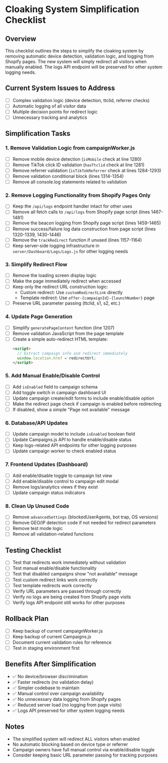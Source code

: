 # Cloaking System Simplification Checklist

## Overview
This checklist outlines the steps to simplify the cloaking system by removing automatic device detection, validation logic, and logging from Shopify pages. The new system will simply redirect all visitors when manually enabled. The logs API endpoint will be preserved for other system logging needs.

## Current System Issues to Address
- [ ] Complex validation logic (device detection, ttclid, referrer checks)
- [ ] Automatic logging of all visitor data
- [ ] Multiple decision points for redirect logic
- [ ] Unnecessary tracking and analytics

## Simplification Tasks

### 1. Remove Validation Logic from campaignWorker.js
- [ ] Remove mobile device detection (`isMobile` check at line 1280)
- [ ] Remove TikTok click ID validation (`hasTtclid` check at line 1281)
- [ ] Remove referrer validation (`isTikTokReferrer` check at lines 1284-1293)
- [ ] Remove validation conditional block (lines 1314-1354)
- [ ] Remove all console.log statements related to validation

### 2. Remove Logging Functionality from Shopify Pages Only
- [ ] Keep the `/api/logs` endpoint handler intact for other uses
- [ ] Remove all fetch calls to `/api/logs` from Shopify page script (lines 1467-1481)
- [ ] Remove the beacon logging from Shopify page script (lines 1459-1465)
- [ ] Remove success/failure log data construction from page script (lines 1320-1339, 1430-1446)
- [ ] Remove the `trackRedirect` function if unused (lines 1157-1164)
- [ ] Keep server-side logging infrastructure in `server/Dashboard/Logs/Logs.js` for other logging needs

### 3. Simplify Redirect Flow
- [ ] Remove the loading screen display logic
- [ ] Make the page immediately redirect when accessed
- [ ] Keep only the redirect URL construction logic:
  - Custom redirect: Use `customRedirectLink` directly
  - Template redirect: Use `offer-{campaignId}-{launchNumber}` page
- [ ] Preserve URL parameter passing (ttclid, s1, s2, etc.)

### 4. Update Page Generation
- [ ] Simplify `generatePageContent` function (line 1207)
- [ ] Remove validation JavaScript from the page template
- [ ] Create a simple auto-redirect HTML template:
  ```html
  <script>
    // Extract campaign info and redirect immediately
    window.location.href = redirectUrl;
  </script>
  ```

### 5. Add Manual Enable/Disable Control
- [ ] Add `isEnabled` field to campaign schema
- [ ] Add toggle switch in campaign dashboard UI
- [ ] Update campaign create/edit forms to include enable/disable option
- [ ] Make the redirect page check if campaign is enabled before redirecting
- [ ] If disabled, show a simple "Page not available" message

### 6. Database/API Updates
- [ ] Update campaign model to include `isEnabled` boolean field
- [ ] Update Campaigns.js API to handle enable/disable status
- [ ] Keep logs-related API endpoints for other logging purposes
- [ ] Update campaign worker to check enabled status

### 7. Frontend Updates (Dashboard)
- [ ] Add enable/disable toggle to campaign list view
- [ ] Add enable/disable control to campaign edit modal
- [ ] Remove logs/analytics views if they exist
- [ ] Update campaign status indicators

### 8. Clean Up Unused Code
- [ ] Remove `advancedSettings` (blockedUserAgents, bot trap, OS versions)
- [ ] Remove GEO/IP detection code if not needed for redirect parameters
- [ ] Remove test mode logic
- [ ] Remove all validation-related functions

## Testing Checklist
- [ ] Test that redirects work immediately without validation
- [ ] Test manual enable/disable functionality
- [ ] Test that disabled campaigns show "not available" message
- [ ] Test custom redirect links work correctly
- [ ] Test template redirects work correctly
- [ ] Verify URL parameters are passed through correctly
- [ ] Verify no logs are being created from Shopify page visits
- [ ] Verify logs API endpoint still works for other purposes

## Rollback Plan
- [ ] Keep backup of current campaignWorker.js
- [ ] Keep backup of current Campaigns.js
- [ ] Document current validation rules for reference
- [ ] Test in staging environment first

## Benefits After Simplification
- ✅ No device/browser discrimination
- ✅ Faster redirects (no validation delay)
- ✅ Simpler codebase to maintain
- ✅ Manual control over campaign availability
- ✅ No unnecessary data logging from Shopify pages
- ✅ Reduced server load (no logging from page visits)
- ✅ Logs API preserved for other system logging needs

## Notes
- The simplified system will redirect ALL visitors when enabled
- No automatic blocking based on device type or referrer
- Campaign owners have full manual control via enable/disable toggle
- Consider keeping basic URL parameter passing for tracking purposes